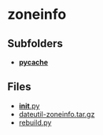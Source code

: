 # zoneinfo

## Subfolders

- [__pycache__](__pycache__)

## Files

- [__init__.py](__init__.py)
- [dateutil-zoneinfo.tar.gz](dateutil-zoneinfo.tar.gz)
- [rebuild.py](rebuild.py)
